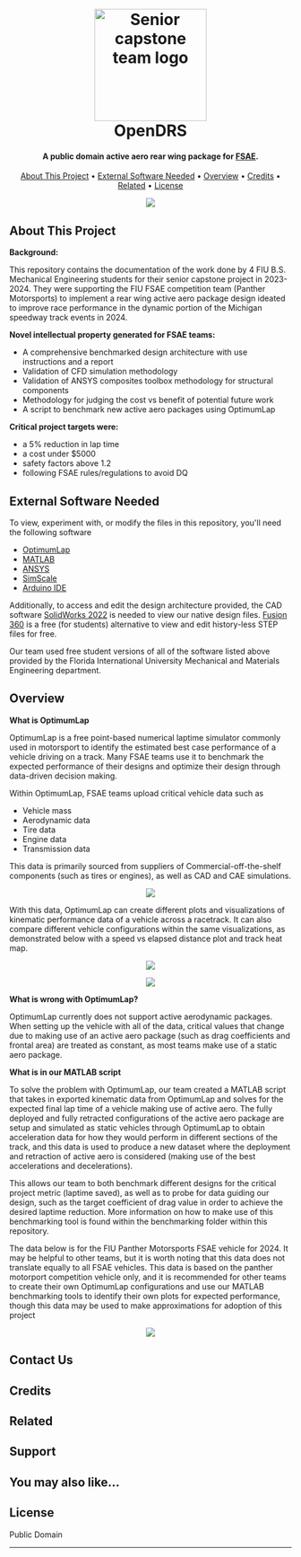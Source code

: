 <h1 align="center">
  <br>
  <a href="http://www.amitmerchant.com/electron-markdownify"><img src="https://raw.githubusercontent.com/Edrop7/OpenDRS/master/Git-Resources/teamsecretformulalogo.png" alt="Senior capstone team logo" width="200"></a>
  <br>
  OpenDRS
  <br>
</h1>

<h4 align="center">A public domain active aero rear wing package for <a href="https://www.fsaeonline.com/" target="_blank">FSAE</a>.</h4>
<!--
<p align="center">
  <a href="https://badge.fury.io/js/electron-markdownify">
    <img src="https://badge.fury.io/js/electron-markdownify.svg"
         alt="Gitter">
  </a>
  <a href="https://gitter.im/amitmerchant1990/electron-markdownify"><img src="https://badges.gitter.im/amitmerchant1990/electron-markdownify.svg"></a>
  <a href="https://saythanks.io/to/bullredeyes@gmail.com">
      <img src="https://img.shields.io/badge/SayThanks.io-%E2%98%BC-1EAEDB.svg">
  </a>
  <a href="https://www.paypal.me/AmitMerchant">
    <img src="https://img.shields.io/badge/$-donate-ff69b4.svg?maxAge=2592000&amp;style=flat">
  </a>
</p>
-->

<p align="center">
  <a href="#About-This-Project">About This Project</a> •
  <a href="#External-Software-Needed">External Software Needed</a> •
  <a href="#Overview">Overview</a> •
  <a href="#credits">Credits</a> •
  <a href="#related">Related</a> •
  <a href="#license">License</a>
</p>

<p align="center">
    <img src="https://raw.githubusercontent.com/Edrop7/OpenDRS/master/Git-Resources/OpenDRSmove.gif">
</p>

## About This Project

**Background:**

This repository contains the documentation of the work done by 4 FIU B.S. Mechanical Engineering students for their senior capstone project in 2023-2024. They were supporting the FIU FSAE competition team (Panther Motorsports) to implement a rear wing active aero package design ideated to improve race performance in the dynamic portion of the Michigan speedway track events in 2024.

**Novel intellectual property generated for FSAE teams:**
* A comprehensive benchmarked design architecture with use instructions and a report
* Validation of CFD simulation methodology
* Validation of ANSYS composites toolbox methodology for structural components
* Methodology for judging the cost vs benefit of potential future work
* A script to benchmark new active aero packages using OptimumLap

**Critical project targets were:**
* a 5% reduction in lap time
* a cost under $5000
* safety factors above 1.2
* following FSAE rules/regulations to avoid DQ



## External Software Needed

To view, experiment with, or modify the files in this repository, you'll need the following software
* [OptimumLap](https://optimumg.com/product/optimumlap/)
* [MATLAB](https://www.mathworks.com/products/matlab/student.html)
* [ANSYS](https://www.ansys.com/academic/students) 
* [SimScale](https://www.simscale.com/academic-program/)
* [Arduino IDE](https://www.arduino.cc/en/software)

Additionally, to access and edit the design architecture provided, the CAD software [SolidWorks 2022](https://www.solidworks.com/product/students) is needed to view our native design files. [Fusion 360](https://www.autodesk.com/campaigns/education/fusion-360) is a free (for students) alternative to view and edit history-less STEP files for free. 

Our team used free student versions of all of the software listed above provided by the Florida International University Mechanical and Materials Engineering department.



<!--
```bash
# Clone this repository
$ git clone https://github.com/amitmerchant1990/electron-markdownify

# Go into the repository
$ cd electron-markdownify

# Install dependencies
$ npm install

# Run the app
$ npm start
```

> **Note**
> If you're using Linux Bash for Windows, [see this guide](https://www.howtogeek.com/261575/how-to-run-graphical-linux-desktop-applications-from-windows-10s-bash-shell/) or use `node` from the command prompt.
-->


## Overview

**What is OptimumLap**

OptimumLap is a free point-based numerical laptime simulator commonly used in motorsport to identify the estimated best case performance of a vehicle driving on a track. Many FSAE teams use it to benchmark the expected performance of their designs and optimize their design through data-driven decision making.


Within OptimumLap, FSAE teams upload critical vehicle data such as
* Vehicle mass
* Aerodynamic data
* Tire data
* Engine data
* Transmission data

This data is primarily sourced from suppliers of Commercial-off-the-shelf components (such as tires or engines), as well as CAD and CAE simulations.

<p align="center">
    <img src="https://raw.githubusercontent.com/Edrop7/OpenDRS/master/Git-Resources/FSAEOptimumLap.PNG">
</p>

With this data, OptimumLap can create different plots and visualizations of kinematic performance data of a vehicle across a racetrack. It can also compare different vehicle configurations within the same visualizations, as demonstrated below with a speed vs elapsed distance plot and track heat map.

<p align="center">
    <img src="https://raw.githubusercontent.com/Edrop7/OpenDRS/master/Git-Resources/SpeedVsElapsedDistance.PNG">
</p>
<p align="center">
    <img src="https://raw.githubusercontent.com/Edrop7/OpenDRS/master/Git-Resources/OptimumLap-Track.PNG">
</p>

**What is wrong with OptimumLap?**

OptimumLap currently does not support active aerodynamic packages. When setting up the vehicle with all of the data, critical values that change due to making use of an active aero package (such as drag coefficients and frontal area) are treated as constant, as most teams make use of a static aero package.

**What is in our MATLAB script**

To solve the problem with OptimumLap, our team created a MATLAB script that takes in exported kinematic data from OptimumLap and solves for the expected final lap time of a vehicle making use of active aero. The fully deployed and fully retracted configurations of the active aero package are setup and simulated as static vehicles through OptimumLap to obtain acceleration data for how they would perform in different sections of the track, and this data is used to produce a new dataset where the deployment and retraction of active aero is considered (making use of the best accelerations and decelerations).

This allows our team to both benchmark different designs for the critical project metric (laptime saved), as well as to probe for data guiding our design, such as the target coefficient of drag value in order to achieve the desired laptime reduction. More information on how to make use of this benchmarking tool is found within the benchmarking folder within this repository.

The data below is for the FIU Panther Motorsports FSAE vehicle for 2024. It may be helpful to other teams, but it is worth noting that this data does not translate equally to all FSAE vehicles. This data is based on the panther motorport competition vehicle only, and it is recommended for other teams to create their own OptimumLap configurations and use our MATLAB benchmarking tools to identify their own plots for expected performance, though this data may be used to make approximations for adoption of this project

<p align="center">
    <img src="https://raw.githubusercontent.com/Edrop7/OpenDRS/master/Git-Resources/LaptimeVsCd.PNG">
</p>



<!--
You can [download](https://github.com/amitmerchant1990/electron-markdownify/releases/tag/v1.2.0) the latest installable version of Markdownify for Windows, macOS and Linux.
-->
## Contact Us
<!--
Markdownify is an [emailware](https://en.wiktionary.org/wiki/emailware). Meaning, if you liked using this app or it has helped you in any way, I'd like you send me an email at <bullredeyes@gmail.com> about anything you'd want to say about this software. I'd really appreciate it!
-->
## Credits
<!--
This software uses the following open source packages:

- [Electron](http://electron.atom.io/)
- [Node.js](https://nodejs.org/)
- [Marked - a markdown parser](https://github.com/chjj/marked)
- [showdown](http://showdownjs.github.io/showdown/)
- [CodeMirror](http://codemirror.net/)
- Emojis are taken from [here](https://github.com/arvida/emoji-cheat-sheet.com)
- [highlight.js](https://highlightjs.org/)
-->
## Related
<!--
[markdownify-web](https://github.com/amitmerchant1990/markdownify-web) - Web version of Markdownify
-->
## Support
<!--
<a href="https://www.buymeacoffee.com/5Zn8Xh3l9" target="_blank"><img src="https://www.buymeacoffee.com/assets/img/custom_images/purple_img.png" alt="Buy Me A Coffee" style="height: 41px !important;width: 174px !important;box-shadow: 0px 3px 2px 0px rgba(190, 190, 190, 0.5) !important;-webkit-box-shadow: 0px 3px 2px 0px rgba(190, 190, 190, 0.5) !important;" ></a>

<p>Or</p> 

<a href="https://www.patreon.com/amitmerchant">
	<img src="https://c5.patreon.com/external/logo/become_a_patron_button@2x.png" width="160">
</a>
-->
## You may also like...
<!--
- [Pomolectron](https://github.com/amitmerchant1990/pomolectron) - A pomodoro app
- [Correo](https://github.com/amitmerchant1990/correo) - A menubar/taskbar Gmail App for Windows and macOS
-->
## License

Public Domain

---
<!--

> [amitmerchant.com](https://www.amitmerchant.com) &nbsp;&middot;&nbsp;
> GitHub [@amitmerchant1990](https://github.com/amitmerchant1990) &nbsp;&middot;&nbsp;
> Twitter [@amit_merchant](https://twitter.com/amit_merchant)
-->
